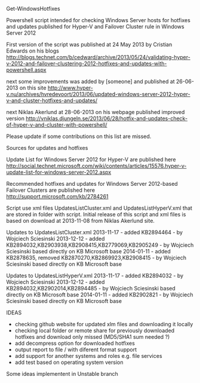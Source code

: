 Get-WindowsHotfixes

Powershell script intended for checking Windows Server hosts for hotfixes and updates published for Hyper-V and Failover Cluster rule in Windows Server 2012

First version of the script was published at 24 May 2013 by Cristian Edwards on his blogs
http://blogs.technet.com/b/cedward/archive/2013/05/24/validating-hyper-v-2012-and-failover-clustering-2012-hotfixes-and-updates-with-powershell.aspx

next some improvements was added by [someone] and published at 26-06-2013 on this site
http://www.hyper-v.nu/archives/hvredevoort/2013/06/updated-windows-server-2012-hyper-v-and-cluster-hotfixes-and-updates/

next Niklas Akerlund at 28-06-2013 on his webpage published improved version
http://vniklas.djungeln.se/2013/06/28/hotfix-and-updates-check-of-hyper-v-and-cluster-with-powershell/

Please update if some contributions on this list are missed.

Sources for updates and hotfixes

Update List for Windows Server 2012 for Hyper-V are published here
http://social.technet.microsoft.com/wiki/contents/articles/15576.hyper-v-update-list-for-windows-server-2012.aspx

Recommended hotfixes and updates for Windows Server 2012-based Failover Clusters are published here
http://support.microsoft.com/kb/2784261

Script use xml files UpdatesListCluster.xml and UpdatesListHyperV.xml that are stored in folder with script. 
Initial release of this script and xml files is based on download at 2013-11-08 from Niklas Akerlund site.

Updates to UpdatesListCluster.xml
2013-11-17 - added KB2894464 - by Wojciech Sciesinski
2013-12-12 - added KB2894032,KB2903938,KB2908415,KB2779069,KB2905249 - by Wojciech Sciesinski based directly on KB Microsoft base
2014-01-11 - added KB2878635, removed KB2870270,KB2869923,KB2908415 - by Wojciech Sciesinski based directly on KB Microsoft base

Updates to UpdatesListHyperV.xml
2013-11-17 - added KB2894032 - by Wojciech Sciesinski
2013-12-12 - added KB2894032,KB2902014,KB2894485 - by Wojciech Sciesinski based directly on KB Microsoft base
2014-01-11 - added KB2902821 - by Wojciech Sciesinski based directly on KB Microsoft base


IDEAS 
- checking github website for updated xlm files and downloading it locally
- checking local folder or remote share for previously downloaded hotfixes and download only missed (MD5/SHA1 sum needed ?)
- add decompress option for downloaded hotfixes
- output report to file / with diferent format support
- add support for another systems and roles e.g. file services
- add test based on operating system version 

Some ideas implementent in Unstable branch